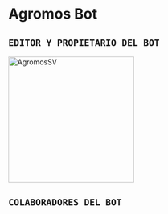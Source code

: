 # Agromos Bot


## `EDITOR Y PROPIETARIO DEL BOT` 

<a href="https://github.com/AgromosSV"><img src="https://github.com/AgromosSV.png" width="250" height="250" alt="AgromosSV"/></a>

## `COLABORADORES DEL BOT` 
